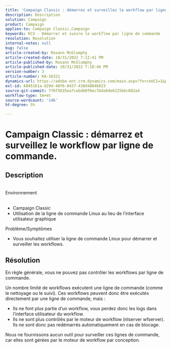 ```yaml
---
title: 'Campaign Classic : démarrez et surveillez le workflow par ligne de commande.'
description: Description
solution: Campaign
product: Campaign
applies-to: Campaign Classic,Campaign
keywords: KCS - Démarrer et suivre le workflow par ligne de commande
resolution: Resolution
internal-notes: null
bug: false
article-created-by: Roxann McGlumphy
article-created-date: 10/31/2022 7:12:41 PM
article-published-by: Roxann McGlumphy
article-published-date: 10/31/2022 7:18:46 PM
version-number: 3
article-number: KA-16321
dynamics-url: https://adobe-ent.crm.dynamics.com/main.aspx?forceUCI=1&pagetype=entityrecord&etn=knowledgearticle&id=598f48f9-4f59-ed11-9561-6045bd006e5a
exl-id: 68451b1a-d29d-48f6-8437-438d48846823
source-git-commit: 7f0f5035ea7cebd60f6ec7bda9de6225b6c602a4
workflow-type: tm+mt
source-wordcount: '146'
ht-degree: 5%

---
```


# Campaign Classic : démarrez et surveillez le workflow par ligne de commande.

## Description

<br>Environnement<br><br>
- Campaign Classic
- Utilisation de la ligne de commande Linux au lieu de l’interface utilisateur graphique

Problème/Symptômes
- Vous souhaitez utiliser la ligne de commande Linux pour démarrer et surveiller les workflows.



## Résolution


En règle générale, vous ne pouvez pas contrôler les workflows par ligne de commande.

Un nombre limité de workflows exécutent une ligne de commande (comme le nettoyage ou le suivi). Ces workflows peuvent donc être exécutés directement par une ligne de commande, mais :

- Ils ne font plus partie d’un workflow, vous perdez donc les logs dans l’interface utilisateur du workflow.
- Ils ne sont plus contrôlés par le moteur de workflow (nlserver wfserver). Ils ne sont donc pas redémarrés automatiquement en cas de blocage.


Nous ne fournissons aucun outil pour surveiller ces lignes de commande, car elles sont gérées par le moteur de workflow par conception.
